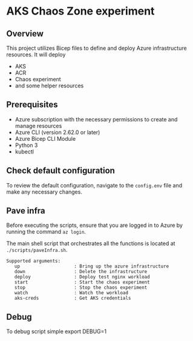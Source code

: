 # AKS Chaos Zone experiment

## Overview

This project utilizes Bicep files to define and deploy Azure infrastructure resources. It will deploy
* AKS
* ACR
* Chaos experiment
* and some helper resources

## Prerequisites

* Azure subscription with the necessary permissions to create and manage resources
* Azure CLI (version 2.62.0 or later)
* Azure Bicep CLI Module
* Python 3
* kubectl

## Check default configuration

To review the default configuration, navigate to the `config.env` file and make any necessary changes.

## Pave infra

Before executing the scripts, ensure that you are logged in to Azure by running the command `az login`.

The main shell script that orchestrates all the functions is located at `./scripts/paveInfra.sh`.

```
Supported arguments:
   up                    : Bring up the azure infrastructure
   down                  : Delete the infrastructure
   deploy                : Deploy test nginx workload
   start                 : Start the chaos experiment
   stop                  : Stop the chaos experiment
   watch                 : Watch the workload
   aks-creds             : Get AKS credentials
```

## Debug

To debug script simple export DEBUG=1
